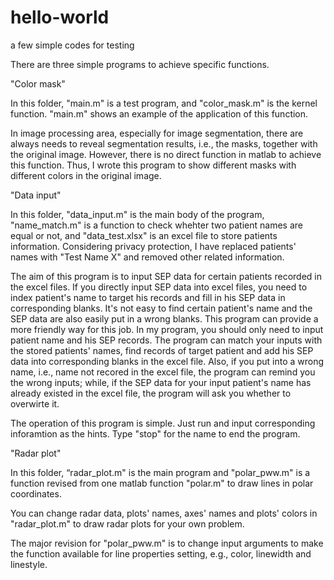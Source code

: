 # hello-world
a few simple codes for testing

There are three simple programs to achieve specific functions.

"Color mask"

In this folder, "main.m" is a test program, and "color_mask.m" is the kernel function. "main.m" shows an example of the application of this function. 

In image processing area, especially for image segmentation, there are always needs to reveal segmentation results, i.e., the masks, together with the original image. However, there is no direct function in matlab to achieve this function. Thus, I wrote this program to show different masks with different colors in the original image.

"Data input"

In this folder, "data_input.m" is the main body of the program, "name_match.m" is a function to check whehter two patient names are equal or not, and "data_test.xlsx" is an excel file to store patients information. Considering privacy protection, I have replaced patients' names with "Test Name X" and removed other related information. 

The aim of this program is to input SEP data for certain patients recorded in the excel files. If you directly input SEP data into excel files, you need to index patient's name to target his records and fill in his SEP data in corresponding blanks. It's not easy to find certain patient's name and the SEP data are also easily put in a wrong blanks. This program can provide a more friendly way for this job. In my program, you should only need to input patient name and his SEP records. The program can match your inputs with the stored patients' names, find records of target patient and add his SEP data into corresponding blanks in the excel file. Also, if you put into a wrong name, i.e., name not recored in the excel file, the program can remind you the wrong inputs; while, if the SEP data for your input patient's name has already existed in the excel file, the program will ask you whether to overwirte it. 

The operation of this program is simple. Just run and input corresponding inforamtion as the hints. Type "stop" for the name to end the program. 

"Radar plot"

In this folder, “radar_plot.m" is the main program and "polar_pww.m" is a function revised from one matlab function "polar.m" to draw lines in polar coordinates. 

You can change radar data, plots' names, axes' names and plots' colors in "radar_plot.m" to draw radar plots for your own problem. 

The major revision for "polar_pww.m" is to change input arguments to make the function available for line properties setting, e.g., color, linewidth and linestyle. 
